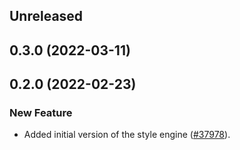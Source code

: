 <!-- Learn how to maintain this file at https://github.com/WordPress/gutenberg/tree/HEAD/packages#maintaining-changelogs. -->

## Unreleased

## 0.3.0 (2022-03-11)

## 0.2.0 (2022-02-23)

### New Feature

-   Added initial version of the style engine ([#37978](https://github.com/WordPress/gutenberg/pull/37978)).
